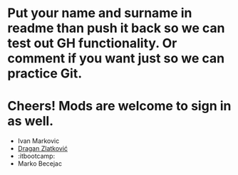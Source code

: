 # Put your name and surname in readme than push it back so we can test out GH functionality. Or comment if you want just so we can practice Git.
# Cheers! Mods are welcome to sign in as well.

 - Ivan Markovic
 - [Dragan Zlatković](https://github.com/dzlatkovic)
 - :itbootcamp:
- Marko Becejac
